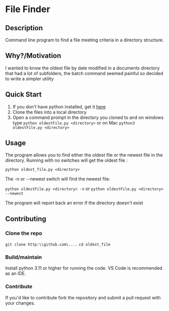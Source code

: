 # File Finder

## Description

Command line program to find a file meeting criteria in a directory structure.

## Why?/Motivation

I wanted to know the oldest file by date modified in a documents directory that had a lot of subfolders, the batch command seemed painful so decided to write a simpler utility

## Quick Start

1. If you don't have python installed, get it [here](https://www.python.org/downloads/)
2. Clone the files into a local directory
3. Open a command prompt in the directory you cloned to and on windows type `python oldestFile.py <directory>` or on Mac `python3 oldestFile.py <directory>`

## Usage

The program allows you to find either the oldest file or the newest file in the directory. Running with no switches will get the oldest file :

`python oldest_file.py <directory>`

The -n or --newest switch will find the newest file:

`python oldestFile.py <directory> -n` or
`python oldestFile.py <directory> --newest`

The program will report back an error if the directory doesn't exist

## Contributing

### Clone the repo

`git clone http:\\github.com\....`
`cd oldest_file`

### Build/maintain

Install python 3.11 or higher for running the code. VS Code is recommended as an IDE.

### Contribute

If you'd like to contribute fork the repository and submit a pull request with your changes.
